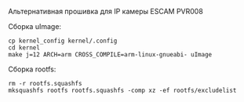 Альтернативная прошивка для IP камеры ESCAM PVR008


Сборка uImage:

```
cp kernel_config kernel/.config
cd kernel
make j=12 ARCH=arm CROSS_COMPILE=arm-linux-gnueabi- uImage
```

Сборка rootfs:

```
rm -r rootfs.squashfs
mksquashfs rootfs rootfs.squashfs -comp xz -ef rootfs/excludelist
```
